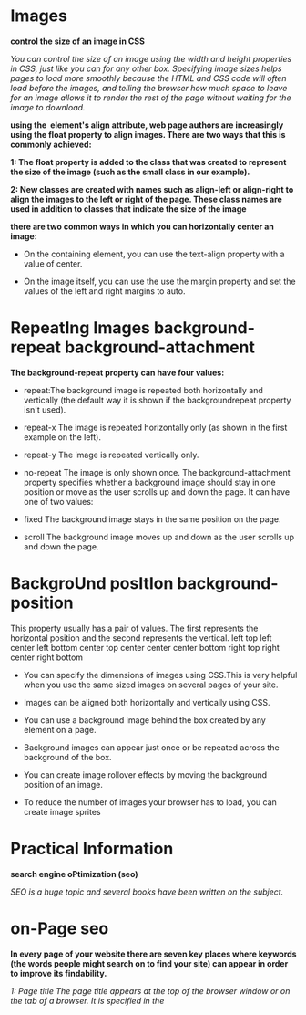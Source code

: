 # Images

 **control the size of an image in CSS**

 *You can control the size of an image using the width and height properties in CSS, just like you can for any other box.*
 *Specifying image sizes helps pages to load more smoothly because the HTML and CSS code will often load before the images, and telling the browser how much space to leave for an image allows it to render the rest of the page without waiting for the image to download.*


**using the <img> element's align attribute, web page authors are increasingly using the float property to align images. There are two ways that this is commonly achieved:**

**1: The float property is added to the class that was created to represent the size of the image (such as the small class in our example).**

**2: New classes are created with names such as align-left or align-right to align the images to the left or right of the page. These class names are used in addition to classes that indicate the size of the image**

**there are two common ways in which you can horizontally center an image:**

 * On the containing element, you can use the text-align property with a value of center.

 * On the image itself, you can use the use the margin property and set the values of the left and right margins to auto.

 

# RepeatIng Images background-repeat background-attachment

**The background-repeat property can have four values:**

* repeat:The background image is repeated both horizontally and vertically (the default way it is shown if the backgroundrepeat property isn't used).

* repeat-x The image is repeated horizontally only (as shown in the first example on the left).

* repeat-y The image is repeated vertically only.

* no-repeat The image is only shown once.
The background-attachment property specifies whether a background image should stay in one position or move as the user scrolls up and down the page. It can have one of two values:

* fixed The background image stays in the same position on the page.

* scroll The background image moves up and down as the user scrolls up and down the page.


# BackgroUnd posItIon background-position

This property usually has a pair of values. The first represents the horizontal position and the second represents the vertical.
left top
left center
left bottom 
center top
center center
center bottom
right top
right center
right bottom


* You can specify the dimensions of images using CSS.This is very helpful when you use the same sized images on several pages of your site.

* Images can be aligned both horizontally and vertically using CSS.

* You can use a background image behind the box created by any element on a page.

* Background images can appear just once or be repeated across the background of the box.

* You can create image rollover effects by moving the background position of an image.

* To reduce the number of images your browser has to load, you can create image sprites

                     
# Practical Information 

**search engine oPtimization (seo)**

*SEO is a huge topic and several books have been written on the subject.*

# on-Page seo

**In every page of your website there are seven key places where keywords (the words people might search on to find your site) can appear in order to improve its findability.**

*1: Page title The page title appears at the top of the browser window or on the tab of a browser. It is specified in the <title> element which lives inside the <head> element*

*2: url / WeB address The name of the file is part of the URL. Where possible, use keywords in the file name.*


*3: headings If the keywords are in a heading <hn> element then a search engine will know that this page is all about that subject and give it greater weight than other text*

*4: text Where possible, it helps to repeat the keywords in the main body of the text at least 2-3 times. Do not, however, over-use these terms, because the text must be easy for a human to read.*

*5: link text Use keywords in the text that create links between pages (rather than using generic expressions such as "click here").*

*6: image alt text Search engines rely on you providing accurate descriptions of images in the alt text. This will also help your images show up in the results of image-based searches.*

*7: Page descriPtions The description also lives inside the <head> element and is specified using a <meta> tag. It should be a sentence that describes the content of the page.*

# hoW to identify keyWords and Phrases


**Determining which keywords to use on your site can be one of the hardest tasks when you start to think about SEO. Here are six steps that will help you identify the right keywords and phrases for your site.**

* Brainstorm

**List down the words that someone might type into Google to find your site. Be sure to include the various topics, products or services your site is about.**

* organize

**Group the keywords into separate lists for the different sections or categories of your website.**

* research

**There are several tools that let you enter your keywords and then they will suggest additional keywords you might like to consider, such as: adwords.google.co.uk/ select/KeywordToolExternal (When using this tool, select the "exact match" option rather than "broad match.") www.wordtracker.com www.keyworddiscovery.com**

* comPare

**It is very unlikely that your site will appear at the top of the search results for every keyword. This is especially true for topics where there is a lot of competition. The more sites out there that have already been optimized for a given keyword, the harder it will be for you to rise up the search results when people search on that term.**


* refine

**Now you need to pick which keywords you will focus on. These should always be the ones that are most relevant to each section of your site.**

* maP

**Now that you have a refined list of keywords, you know which have the most competition, and which ones are most relevant, it is time to start picking which keywords you will use for each page.**



*Search engine optimization helps visitors find your sites when using search engines.*

*Analytics tools such as Google Analytics allow you to see how many people visit your site, how they find it, and what they do when they get there.*

*To put your site on the web, you will need to obtain a domain name and web hosting.*

*FTP programs allow you to transfer files from your local computer to your web server.*

*Many companies provide platforms for blogging, email newsletters, e-commerce and other popular website tools (to save you writing them from scratch*


# Video and Audio APIs

**HTML5 comes with elements for embedding rich media in documents — <video> and <audio> — which in turn come with their own APIs for controlling playback, seeking, etc. This article shows you how to do common tasks such as creating custom playback controls.**

**HTML5 video and audio**

*The <video> and <audio> elements allow us to embed video and audio into web pages. As we showed in Video and audio content, a typical implementation looks like this:*

<video controls>
  <source src="rabbit320.mp4" type="video/mp4">
  <source src="rabbit320.webm" type="video/webm">
  <p>Your browser doesn't support HTML5 video. Here is a <a href="rabbit320.mp4">link to the video</a> instead.</p>
</video>

# how Flash works

*Since the late 1990s, Flash has been a very popular tool for creating animations, and later for playing audio and video in websites.*

**Whether you are creating an animation or a media player in Flash, the files you put on your website are referred to as Flash movies.**
**If you want to create your own Flash movie, you need to purchase the Flash authoring environment from Adobe.**

**There are several reasons why fewer websites are using Flash these days, including:**

*In 2005-6, a set of JavaScript libraries were launched (including Prototype, script.aculo.us, and JQuery) which made it easier for people to create animated effects using JavaScript.*

*When Apple launched the iPhone in 2007 and later the the iPad in 2010, they took the decision not to support Flash*



















